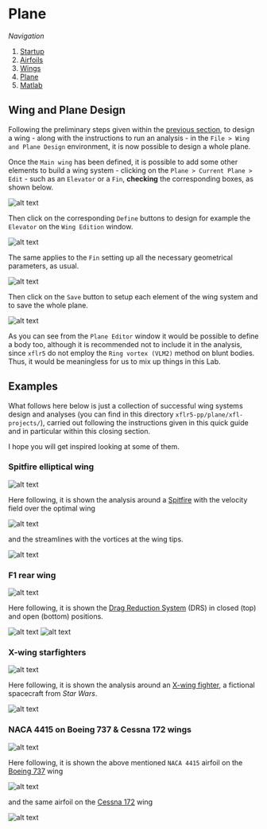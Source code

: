 # Plane

_Navigation_

1. [Startup](startup.md)
2. [Airfoils](airfoils.md)
3. [Wings](wings.md)
4. [Plane](plane.md)
5. [Matlab](matlab.md)

## Wing and Plane Design

Following the preliminary steps given within the [previous section](wing.md), to design a wing - along with the instructions to run an analysis - in the `File > Wing and Plane Design` environment, it is now possible to design a whole plane.

Once the `Main wing` has been defined, it is possible to add some other elements to build a wing system - clicking on the `Plane > Current Plane > Edit` - such as an `Elevator` or a `Fin`, **checking** the corresponding boxes, as shown below.

![alt text](screenshots/plane_01.png)

Then click on the corresponding `Define` buttons to design for example the `Elevator` on the `Wing Edition` window.

![alt text](screenshots/plane_02.png)

The same applies to the `Fin` setting up all the necessary geometrical parameters, as usual.

![alt text](screenshots/plane_03.png)

Then click on the `Save` button to setup each element of the wing system and to save the whole plane. 

![alt text](screenshots/plane_04.png)

As you can see from the `Plane Editor` window it would be possible to define a body too, although it is recommended not to include it in the analysis, since `xflr5` do not employ the `Ring vortex (VLM2)` method on blunt bodies. Thus, it would be meaningless for us to mix up things in this Lab.

## Examples

What follows here below is just a collection of successful wing systems design and analyses (you can find in this directory `xflr5-pp/plane/xfl-projects/`), carried out following the instructions given in this quick guide and in particular within this closing section.

I hope you will get inspired looking at some of them.

### Spitfire elliptical wing

![alt text](/doc/gallery/spitfire-geometry.png)

Here following, it is shown the analysis around a [Spitfire](https://en.wikipedia.org/wiki/Supermarine_Spitfire) with the velocity field over the optimal wing  

![alt text](/doc/gallery/spitfire-velocity.png)

and the streamlines with the vortices at the wing tips. 

![alt text](/doc/gallery/spitfire-vortices.png)

### F1 rear wing

![alt text](/doc/gallery/DRS-rear-wing.jpg)

Here following, it is shown the [Drag Reduction System](https://en.wikipedia.org/wiki/Drag_reduction_system) (DRS) in closed (top) and open (bottom) positions.

![alt text](/doc/gallery/DRS-closed.jpg)
![alt text](/doc/gallery/DRS-open.jpg)

###  X-wing starfighters

![alt text](/doc/gallery/x-wing-design.png)

Here following, it is shown the analysis around an [X-wing fighter](https://en.wikipedia.org/wiki/X-wing_fighter), a fictional spacecraft from *Star Wars*.

![alt text](/doc/gallery/x-wing-analysis.png)

###  NACA 4415 on Boeing 737 & Cessna 172 wings

![alt text](/doc/gallery/NACA4415.png)

Here following, it is shown the above mentioned `NACA 4415` airfoil on the [Boeing 737](https://en.wikipedia.org/wiki/Boeing_737) wing

![alt text](/doc/gallery/NACA4415-boeing737.png)

and the same airfoil on the [Cessna 172](https://en.wikipedia.org/wiki/Cessna_172) wing

![alt text](/doc/gallery/NACA4415-cessna172.png)

